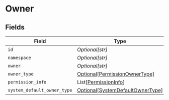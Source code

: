 # Owner


## Fields

| Field                                                                             | Type                                                                              | Required                                                                          | Description                                                                       |
| --------------------------------------------------------------------------------- | --------------------------------------------------------------------------------- | --------------------------------------------------------------------------------- | --------------------------------------------------------------------------------- |
| `id`                                                                              | *Optional[str]*                                                                   | :heavy_minus_sign:                                                                | N/A                                                                               |
| `namespace`                                                                       | *Optional[str]*                                                                   | :heavy_minus_sign:                                                                | N/A                                                                               |
| `owner`                                                                           | *Optional[str]*                                                                   | :heavy_minus_sign:                                                                | N/A                                                                               |
| `owner_type`                                                                      | [Optional[PermissionOwnerType]](../../models/shared/permissionownertype.md)       | :heavy_minus_sign:                                                                | N/A                                                                               |
| `permission_info`                                                                 | List[[PermissionInfo](../../models/shared/permissioninfo.md)]                     | :heavy_minus_sign:                                                                | N/A                                                                               |
| `system_default_owner_type`                                                       | [Optional[SystemDefaultOwnerType]](../../models/shared/systemdefaultownertype.md) | :heavy_minus_sign:                                                                | N/A                                                                               |